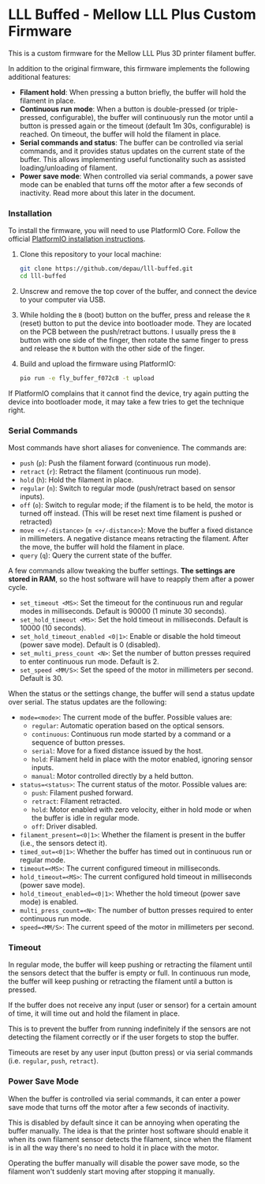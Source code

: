 # LLL Buffed - Mellow LLL Plus Custom Firmware

This is a custom firmware for the Mellow LLL Plus 3D printer filament buffer.

In addition to the original firmware, this firmware implements the following additional features:

- **Filament hold**: When pressing a button briefly, the buffer will hold the filament in place.
- **Continuous run mode**: When a button is double-pressed (or triple-pressed, configurable), the buffer will
  continuously run the motor until a button is pressed again or the timeout (default 1m 30s, configurable) is reached.
  On timeout, the buffer will hold the filament in place.
- **Serial commands and status**: The buffer can be controlled via serial commands, and it provides status updates
  on the current state of the buffer. This allows implementing useful functionality such as assisted loading/unloading
  of filament.
- **Power save mode**: When controlled via serial commands, a power save mode can be enabled that turns off the motor
  after a few seconds of inactivity. Read more about this later in the document.

### Installation

To install the firmware, you will need to use PlatformIO Core. Follow the
official [PlatformIO installation instructions](https://platformio.org/install/cli).

1. Clone this repository to your local machine:

    ```bash
    git clone https://github.com/depau/lll-buffed.git
    cd lll-buffed
    ```

2. Unscrew and remove the top cover of the buffer, and connect the device to your computer via USB.
3. While holding the `B` (boot) button on the buffer, press and release the `R` (reset) button to put the device into
   bootloader mode. They are located on the PCB between the push/retract buttons. I usually press the `B` button with
   one side of the finger, then rotate the same finger to press and release the `R` button with the other side of the
   finger.
4. Build and upload the firmware using PlatformIO:

   ```bash
   pio run -e fly_buffer_f072c8 -t upload
   ```

If PlatformIO complains that it cannot find the device, try again putting the device into bootloader mode, it may take a
few tries to get the technique right.

### Serial Commands

Most commands have short aliases for convenience. The commands are:

- `push` (`p`): Push the filament forward (continuous run mode).
- `retract` (`r`): Retract the filament (continuous run mode).
- `hold` (`h`): Hold the filament in place.
- `regular` (`n`): Switch to regular mode (push/retract based on sensor inputs).
- `off` (`o`): Switch to regular mode; if the filament is to be held, the motor is turned off instead. (This will be
  reset next time filament is pushed or retracted)
- `move <+/-distance>` (`m <+/-distance>`): Move the buffer a fixed distance in millimeters. A negative distance means
  retracting the filament. After the move, the buffer will hold the filament in place.
- `query` (`q`): Query the current state of the buffer.

A few commands allow tweaking the buffer settings. **The settings are stored in RAM**, so the host software will have
to reapply them after a power cycle.

- `set_timeout <MS>`: Set the timeout for the continuous run and regular modes in milliseconds. Default is 90000 (1
  minute 30 seconds).
- `set_hold_timeout <MS>`: Set the hold timeout in milliseconds. Default is 10000 (10 seconds).
- `set_hold_timeout_enabled <0|1>`: Enable or disable the hold timeout (power save mode). Default is 0 (disabled).
- `set_multi_press_count <N>`: Set the number of button presses required to enter continuous run mode. Default is 2.
- `set_speed <MM/S>`: Set the speed of the motor in millimeters per second. Default is 30.

When the status or the settings change, the buffer will send a status update over serial. The status updates are the
following:

- `mode=<mode>`: The current mode of the buffer. Possible values are:
    - `regular`: Automatic operation based on the optical sensors.
    - `continuous`: Continuous run mode started by a command or a sequence of button presses.
    - `serial`: Move for a fixed distance issued by the host.
    - `hold`: Filament held in place with the motor enabled, ignoring sensor inputs.
    - `manual`: Motor controlled directly by a held button.
- `status=<status>`: The current status of the motor. Possible values are:
    - `push`: Filament pushed forward.
    - `retract`: Filament retracted.
    - `hold`: Motor enabled with zero velocity, either in hold mode or when the buffer is idle in regular mode.
    - `off`: Driver disabled.
- `filament_present=<0|1>`: Whether the filament is present in the buffer (i.e., the sensors detect it).
- `timed_out=<0|1>`: Whether the buffer has timed out in continuous run or regular mode.
- `timeout=<MS>`: The current configured timeout in milliseconds.
- `hold_timeout=<MS>`: The current configured hold timeout in milliseconds (power save mode).
- `hold_timeout_enabled=<0|1>`: Whether the hold timeout (power save mode) is enabled.
- `multi_press_count=<N>`: The number of button presses required to enter continuous run mode.
- `speed=<MM/S>`: The current speed of the motor in millimeters per second.

### Timeout

In regular mode, the buffer will keep pushing or retracting the filament until the sensors detect that the buffer is
empty or full. In continuous run mode, the buffer will keep pushing or retracting the filament until a button is
pressed.

If the buffer does not receive any input (user or sensor) for a certain amount of time, it will time out and hold the
filament in place.

This is to prevent the buffer from running indefinitely if the sensors are not detecting the filament correctly or if
the user forgets to stop the buffer.

Timeouts are reset by any user input (button press) or via serial commands (i.e. `regular`, `push`, `retract`).

### Power Save Mode

When the buffer is controlled via serial commands, it can enter a power save mode that turns off the motor after a few
seconds of inactivity.

This is disabled by default since it can be annoying when operating the buffer manually. The idea is that the printer
host software should enable it when its own filament sensor detects the filament, since when the filament is in all the
way there's no need to hold it in place with the motor.

Operating the buffer manually will disable the power save mode, so the filament won't suddenly start moving after
stopping it manually.
